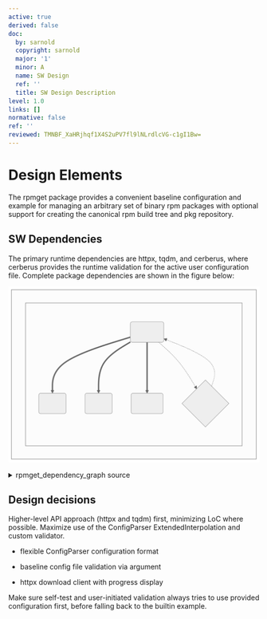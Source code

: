 ```yaml
---
active: true
derived: false
doc:
  by: sarnold
  copyright: sarnold
  major: '1'
  minor: A
  name: SW Design
  ref: ''
  title: SW Design Description
level: 1.0
links: []
normative: false
ref: ''
reviewed: TMNBF_XaHRjhqf1X4S2uPV7fl9lNLrdlcVG-c1gI1Bw=
---
```


# Design Elements

The rpmget package provides a convenient baseline configuration and
example for managing an arbitrary set of binary rpm packages with
optional support for creating the canonical rpm build tree and pkg
repository.

## SW Dependencies

The primary runtime dependencies are httpx, tqdm, and cerberus,
where cerberus provides the runtime validation for the active user
configuration file. Complete package dependencies are shown in the
figure below:

![rpmget software units](assets/rpmget_dependency_graph.svg)

<details>
  <summary>rpmget_dependency_graph source</summary>
  rpmget dependency graph showing primary software units.

```mermaid
  graph TB
    subgraph id1[rpmget Dependencies]
      subgraph id2[Python Packages]
        A(rpmget)
        B(httpx)
        C(tqdm)
        D{cerberus}
      end
    end
    A ==> B & C
    A -.-> D
    D -.-> A
```
</details>

## Design decisions

Higher-level API approach (httpx and tqdm) first, minimizing LoC where
possible. Maximize use of the ConfigParser ExtendedInterpolation and
custom validator.

* flexible ConfigParser configuration format
- baseline config file validation via argument
* httpx download client with progress display

Make sure self-test and user-initiated validation always tries to use
provided configuration first, before falling back to the builtin example.